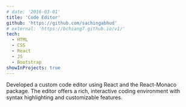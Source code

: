 ```yaml
---
# date: '2016-03-01'
title: 'Code Editor'
github: 'https://github.com/sachingabhud'
# external: 'https://bchiang7.github.io/v1/'
tech:
  - HTML
  - CSS
  - React
  - JS
  - Bootstrap
showInProjects: true
---
```


Developed a custom code editor using React and the React-Monaco package. The editor offers a rich, interactive coding environment with syntax highlighting and customizable features.
